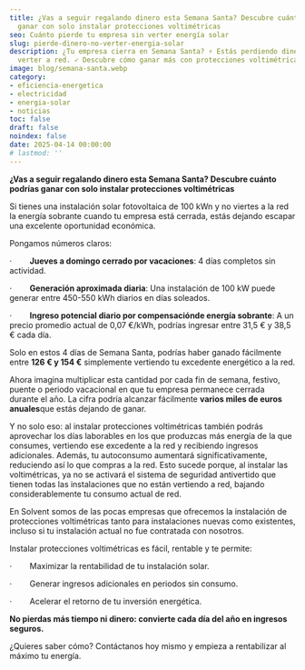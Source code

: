 ```yaml
---
title: ¿Vas a seguir regalando dinero esta Semana Santa? Descubre cuánto podrías
  ganar con solo instalar protecciones voltimétricas
seo: Cuánto pierde tu empresa sin verter energía solar
slug: pierde-dinero-no-verter-energia-solar
description: ¿Tu empresa cierra en Semana Santa? ⚡ Estás perdiendo dinero por no
  verter a red. ✓ Descubre cómo ganar más con protecciones voltimétricas.
image: blog/semana-santa.webp
category:
- eficiencia-energetica
- electricidad
- energia-solar
- noticias
toc: false
draft: false
noindex: false
date: 2025-04-14 00:00:00
# lastmod: ''
---
```

**¿Vas a seguir regalando dinero esta Semana Santa? Descubre cuánto podrías ganar con solo instalar protecciones voltimétricas**

Si tienes una instalación solar fotovoltaica de 100 kWn y no viertes a la red la energía sobrante cuando tu empresa está cerrada, estás dejando escapar una excelente oportunidad económica.

Pongamos números claros:

·        **Jueves a domingo cerrado por vacaciones**: 4 días completos sin actividad.

·        **Generación aproximada diaria**: Una instalación de 100 kW puede generar entre 450-550 kWh diarios en días soleados.

·        **Ingreso potencial diario por compensaciónde energía sobrante**: A un precio promedio actual de 0,07 €/kWh, podrías ingresar entre 31,5 € y 38,5 € cada día.

Solo en estos 4 días de Semana Santa, podrías haber ganado fácilmente entre **126 € y 154 €** simplemente vertiendo tu excedente energético a la red.

Ahora imagina multiplicar esta cantidad por cada fin de semana, festivo, puente o periodo vacacional en que tu empresa permanece cerrada durante el año. La cifra podría alcanzar fácilmente **varios miles de euros anuales**que estás dejando de ganar.

Y no solo eso: al instalar protecciones voltimétricas también podrás aprovechar los días laborables en los que produzcas más energía de la que consumes, vertiendo ese excedente a la red y recibiendo ingresos adicionales. Además, tu autoconsumo aumentará significativamente, reduciendo así lo que compras a la red. Esto sucede porque, al instalar las voltimétricas, ya no se activará el sistema de seguridad antivertido que tienen todas las instalaciones que no están vertiendo a red, bajando considerablemente tu consumo actual de red.

En Solvent somos de las pocas empresas que ofrecemos la instalación de protecciones voltimétricas tanto para instalaciones nuevas como existentes, incluso si tu instalación actual no fue contratada con nosotros.

Instalar protecciones voltimétricas es fácil, rentable y te permite:

·        Maximizar la rentabilidad de tu instalación solar.

·        Generar ingresos adicionales en periodos sin consumo.

·        Acelerar el retorno de tu inversión energética.

**No pierdas más tiempo ni dinero: convierte cada día del año en ingresos seguros.**

¿Quieres saber cómo? Contáctanos hoy mismo y empieza a rentabilizar al máximo tu energía.
